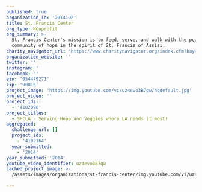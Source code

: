 ```yaml
---
published: true
organization_id: '2014192'
title: St. Francis Center
org_type: Nonprofit
org_summary: >-
  St. Francis Center's mission is to feed, serve, and walk with the poor as a
  community of hope in the spirit of St. Francis of Assisi.
charity_navigator_url: 'https://www.charitynavigator.org/index.cfm?bay=search.profile&ein=954479271'
organization_website: ''
twitter: ''
instagram: ''
facebook: ''
ein: '954479271'
zip: '90015'
project_image: 'https://img.youtube.com/vi/uz4evo3B7qw/hqdefault.jpg'
project_video: ''
project_ids:
  - '4102098'
project_titles:
  - SFCLA - Serving Hope and Veggies where LA needs it most!
aggregated:
  challenge_url: []
  project_ids:
    - '4102164'
  year_submitted:
    - '2014'
year_submitted: '2014'
youtube_video_identifier: uz4evo3B7qw
cached_project_image: >-
  /assets/images/organizations/st-francis-center/img.youtube.com/vi/uz4evo3B7qw/hqdefault.jpg

---
```

